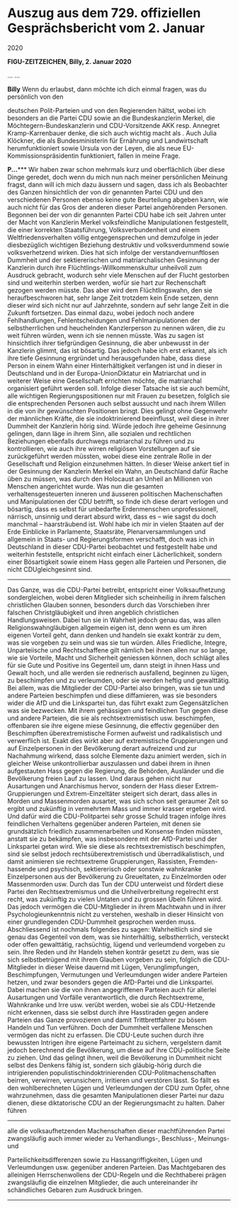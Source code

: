 # Auszug aus dem 729. offiziellen Gesprächsbericht vom 2. Januar
 2020

**FIGU-ZEITZEICHEN, Billy, 2. Januar 2020**

… …

**Billy** Wenn du erlaubst, dann möchte ich dich einmal fragen, was du persönlich von den

deutschen Polit-Parteien und von den Regierenden hältst, wobei ich besonders an die
Partei CDU sowie an die Bundeskanzlerin Merkel, die Möchtegern-Bundeskanzlerin und
CDU-Vorsitzende AKK resp. Annegret Kramp-Karrenbauer denke, die sich auch wichtig
macht als <Kriegsministerin>. Auch Julia Klöckner, die als Bundesministerin für
Ernährung und Landwirtschaft herumfunktioniert sowie Ursula von der Leyen, die als
neue EU-Kommissionspräsidentin funktioniert, fallen in meine Frage.

**P...***** Wir haben zwar schon mehrmals kurz und oberflächlich über diese Dinge geredet,
doch wenn du mich nun nach meiner persönlichen Meinung fragst, dann will ich mich
dazu äussern und sagen, dass ich als Beobachter des Ganzen hinsichtlich der von dir
genannten Partei CDU und den verschiedenen Personen ebenso keine gute Beurteilung
abgeben kann, wie auch nicht für das Gros der anderen dieser Partei angehörenden
Personen.
Begonnen bei der von dir genannten Partei CDU habe ich seit Jahren unter der Macht von
Kanzlerin Merkel volksfeindliche Manipulationen festgestellt, die einer korrekten
Staatsführung, Volksverbundenheit und einem Weltfriedensverhalten völlig
entgegensprechen und demzufolge in jeder diesbezüglich wichtigen Beziehung destruktiv
und volksverdummend sowie volksverhetzend wirken. Dies hat sich infolge der verstandvernunftlosen Dummheit und der sektiererischen und matriarchalischen Gesinnung der
Kanzlerin durch ihre Flüchtlings-Willkommenskultur unheilvoll zum Ausdruck gebracht,
wodurch sehr viele Menschen auf der Flucht gestorben sind und weiterhin sterben
werden, wofür sie hart zur Rechenschaft gezogen werden müsste. Das aber wird dem
Flüchtlingswahn, den sie heraufbeschworen hat, sehr lange Zeit trotzdem kein Ende
setzen, denn dieser wird sich nicht nur auf Jahrzehnte, sondern auf sehr lange Zeit in die
Zukunft fortsetzen. Das einmal dazu, wobei jedoch noch andere Fehlhandlungen,
Fehlentscheidungen und Fehlmanipulationen der selbstherrlichen und heuchelnden
Kanzlerperson zu nennen wären, die zu weit führen würden, wenn ich sie nennen müsste.
Was zu sagen ist hinsichtlich ihrer tiefgründigen Gesinnung, die aber unbewusst in der
Kanzlerin glimmt, das ist bösartig. Das jedoch habe ich erst erkannt, als ich ihre tiefe
Gesinnung ergründet und herausgefunden habe, dass diese Person in einem Wahn einer
Hinterhältigkeit verfangen ist und in dieser in Deutschland und in der Europa-UnionDiktatur ein Matriarchat und in weiterer Weise eine Gesellschaft errichten möchte, die
matriarchal organisiert geführt werden soll. Infolge dieser Tatsache ist sie auch bemüht,
alle wichtigen Regierungspositionen nur mit Frauen zu besetzen, folglich sie die
entsprechenden Personen auch selbst aussucht und nach ihrem Willen in die von ihr
gewünschten Positionen bringt. Dies gelingt ohne Gegenwehr der männlichen Kräfte, die
sie indoktrinierend beeinflusst, weil diese in ihrer Dummheit der Kanzlerin hörig sind.
Würde jedoch ihre geheime Gesinnung gelingen, dann läge in ihrem Sinn, alle sozialen
und rechtlichen Beziehungen ebenfalls durchwegs matriarchal zu führen und zu
kontrollieren, wie auch ihre wirren religiösen Vorstellungen auf sie zurückgeführt werden
müssten, wobei diese eine zentrale Rolle in der Gesellschaft und Religion einzunehmen
hätten. In dieser Weise ankert tief in der Gesinnung der Kanzlerin Merkel ein Wahn, an
Deutschland dafür Rache üben zu müssen, was durch den Holocaust an Unheil an
Millionen von Menschen angerichtet wurde.
Was nun die gesamten verhaltensgesteuerten inneren und äusseren politischen
Machenschaften und Manipulationen der CDU betrifft, so finde ich diese derart verlogen
und bösartig, dass es selbst für unbedarfte Erdenmenschen unprofessionell, närrisch,
unsinnig und derart absurd wirkt, dass es – wie sagst du doch manchmal – haarsträubend
ist. Wohl habe ich mir in vielen Staaten auf der Erde Einblicke in Parlamente, Staatsräte,
Plenarversammlungen und allgemein in Staats- und Regierungsformen verschafft, doch
was ich in Deutschland in dieser CDU-Partei beobachtet und festgestellt habe und
weiterhin feststelle, entspricht nicht einfach einer Lächerlichkeit, sondern einer
Bösartigkeit sowie einem Hass gegen alle Parteien und Personen, die nicht CDUgleichgesinnt sind.


-----

Das Ganze, was die CDU-Partei betreibt, entspricht einer Volksaufhetzung
sondergleichen, wobei deren Mitglieder sich scheinheilig in ihrem falschen christlichen
Glauben sonnen, besonders durch das Vorschieben ihrer falschen Christgläubigkeit und
ihren angeblich christlichen Handlungsweisen. Dabei tun sie in Wahrheit jedoch genau
das, was allen Religionswahngläubigen allgemein eigen ist, denn wenn es um ihren
eigenen Vorteil geht, dann denken und handeln sie exakt konträr zu dem, was sie
vorgeben zu sein und was sie tun würden. Alles Friedliche, Integre, Unparteiische und
Rechtschaffene gilt nämlich bei ihnen allen nur so lange, wie sie Vorteile, Macht und
Sicherheit geniessen können, doch schlägt alles für sie Gute und Positive ins Gegenteil
um, dann steigt in ihnen Hass und Gewalt hoch, und alle werden sie rednerisch
ausfallend, beginnen zu lügen, zu beschimpfen und zu verleumden, oder sie werden
heftig und gewalttätig.
Bei allem, was die Mitglieder der CDU-Partei also bringen, was sie tun und andere
Parteien beschimpfen und diese diffamieren, was sie besonders wider die AfD und die
Linkspartei tun, das führt exakt zum Gegensätzlichen was sie bezwecken. Mit ihrem
gehässigen und feindlichen Tun gegen diese und andere Parteien, die sie als
rechtsextremistisch usw. beschimpfen, offenbaren sie ihre eigene miese Gesinnung, die
effectiv gegenüber den Beschimpften überextremistische Formen aufweist und
radikalistisch und verwerflich ist. Exakt dies wirkt aber auf extremistische Gruppierungen
und auf Einzelpersonen in der Bevölkerung derart aufreizend und zur Nachahmung
wirkend, dass solche Elemente dazu animiert werden, sich in gleicher Weise
unkontrollierbar auszulassen und dabei ihrem in ihnen aufgestauten Hass gegen die
Regierung, die Behörden, Ausländer und die Bevölkerung freien Lauf zu lassen. Und
daraus gehen nicht nur Ausartungen und Anarchismus hervor, sondern der Hass dieser
Extrem-Gruppierungen und Extrem-Einzeltäter steigert sich derart, dass alles in Morden
und Massenmorden ausartet, was sich schon seit geraumer Zeit so ergibt und zukünftig in
vermehrtem Mass und immer krasser ergeben wird. Und dafür wird die CDU-Politpartei
sehr grosse Schuld tragen infolge ihres feindlichen Verhaltens gegenüber anderen
Parteien, mit denen sie grundsätzlich friedlich zusammenarbeiten und Konsense finden
müssten, anstatt sie zu bekämpfen, was insbesondere mit der AfD-Partei und der
Linkspartei getan wird. Wie sie diese als rechtsextremistisch beschimpfen, sind sie selbst
jedoch rechtsüberextremistisch und überradikalistisch, und damit animieren sie
rechtsextreme Gruppierungen, Rassisten, Fremden-hassende und psychisch,
sektiererisch oder sonstwie wahnkranke Einzelpersonen aus der Bevölkerung zu
Greueltaten, zu Einzelmorden oder Massenmorden usw. Durch das Tun der CDU
unterweist und fördert diese Partei den Rechtsextremismus und die Unheilverbreitung
regelrecht erst recht, was zukünftig zu vielen Untaten und zu grossen Übeln führen wird.
Das jedoch vermögen die CDU-Mitglieder in ihrem Machtwahn und in ihrer
Psychologieunkenntnis nicht zu verstehen, weshalb in dieser Hinsicht von einer
grundlegenden CDU-Dummheit gesprochen werden muss.
Abschliessend ist nochmals folgendes zu sagen: Wahrheitlich sind sie genau das
Gegenteil von dem, was sie hinterhältig, selbstherrlich, versteckt oder offen gewalttätig,
rachsüchtig, lügend und verleumdend vorgeben zu sein.
Ihre Reden und ihr Handeln stehen konträr gesetzt zu dem, was sie sich selbstbetrügend
mit ihrem Glauben vorgeben zu sein, folglich die CDU-Mitglieder in dieser Weise dauernd
mit Lügen, Verunglimpfungen, Beschimpfungen, Vermutungen und Verleumdungen wider
andere Parteien hetzen, und zwar besonders gegen die AfD-Partei und die Linkspartei.
Dabei machen sie die von ihnen angegriffenen Parteien auch für allerlei Ausartungen und
Vorfälle verantwortlich, die durch Rechtsextreme, Wahnkranke und Irre usw. verübt
werden, wobei sie als CDU-Hetzende nicht erkennen, dass sie selbst durch ihre
Hasstiraden gegen andere Parteien das Ganze provozieren und damit Trittbrettfahrer zu
bösem Handeln und Tun verführen. Doch der Dummheit verfallene Menschen vermögen
das nicht zu erfassen.
Die CDU-Leute suchen durch ihre bewussten Intrigen ihre eigene Parteimacht zu sichern,
vergelstern damit jedoch berechnend die Bevölkerung, um diese auf ihre CDU-politische
Seite zu ziehen. Und das gelingt ihnen, weil die Bevölkerung in Dummheit nicht selbst des
Denkens fähig ist, sondern sich gläubig-hörig durch die intrigierenden populistischindoktrinierenden CDU-Politmachenschaften beirren, verwirren, verunsichern, irritieren
und verstören lässt. So fällt es den wohlberechneten Lügen und Verleumdungen der CDU
zum Opfer, ohne wahrzunehmen, dass die gesamten Manipulationen dieser Partei nur
dazu dienen, diese diktatorische CDU an der Regierungsmacht zu halten. Daher führen


-----

alle die volksaufhetzenden Machenschaften dieser machtführenden Partei zwangsläufig
auch immer wieder zu Verhandlungs-, Beschluss-, Meinungs- und

Parteilichkeitsdifferenzen sowie zu Hassangriffigkeiten, Lügen und Verleumdungen usw.
gegenüber anderen Parteien. Das Machtgebaren des alleinigen Herrschenwollens der
CDU-Regeln und die Rechthaberei prägen zwangsläufig die einzelnen Mitglieder, die auch
untereinander ihr schändliches Gebaren zum Ausdruck bringen.


-----

